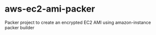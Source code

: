 # aws-ec2-ami-packer
Packer project to create an encrypted EC2 AMI using amazon-instance packer builder

